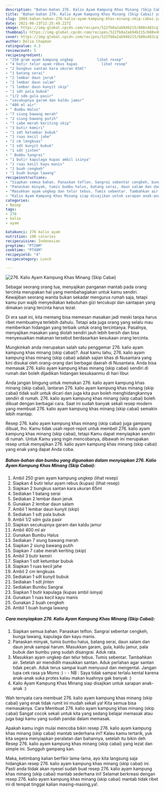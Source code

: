 ```yaml
---
description: "Bahan-bahan 276. Kalio Ayam Kampung Khas Minang (Skip Cabai) yang lezat Untuk Jualan"
title: "Bahan-bahan 276. Kalio Ayam Kampung Khas Minang (Skip Cabai) yang lezat Untuk Jualan"
slug: 1004-bahan-bahan-276-kalio-ayam-kampung-khas-minang-skip-cabai-yang-lezat-untuk-jualan
date: 2021-06-23T12:25:49.227Z
image: https://img-global.cpcdn.com/recipes/522fb8a2ab94b215/680x482cq70/276-kalio-ayam-kampung-khas-minang-skip-cabai-foto-resep-utama.jpg
thumbnail: https://img-global.cpcdn.com/recipes/522fb8a2ab94b215/680x482cq70/276-kalio-ayam-kampung-khas-minang-skip-cabai-foto-resep-utama.jpg
cover: https://img-global.cpcdn.com/recipes/522fb8a2ab94b215/680x482cq70/276-kalio-ayam-kampung-khas-minang-skip-cabai-foto-resep-utama.jpg
author: Delia Chapman
ratingvalue: 4.3
reviewcount: 5
recipeingredient:
- "250 gram ayam kampung ungkep           lihat resep"
- "4 butir telur ayam rebus kupas           lihat resep"
- "2 bungkus santan kara ukuran 65ml"
- "1 batang serai"
- "2 lembar daun jeruk"
- "2 lembar daun salam"
- "1 lembar daun kunyit skip"
- "1 sdt pala bubuk"
- "1/2 sdm gula pasir"
- "secukupnya garam dan kaldu jamur"
- "400 ml air"
- " Bumbu Halus"
- "7 siung bawang merah"
- "2 siung bawang putih"
- "7 cabe merah keriting skip"
- "3 butir kemiri"
- "1 sdt ketumbar bubuk"
- "1 ruas kecil jahe"
- "2 cm lengkuas"
- "1 sdt kunyit bubuk"
- "1 sdt jinten"
- " Bumbu Sangrai"
- "1 butir kapulaga kupas ambil isinya"
- "1 ruas kecil kayu manis"
- "2 buah cengkeh"
- "1 buah bunga lawang"
recipeinstructions:
- "Siapkan semua bahan. Panaskan teflon. Sangrai sebentar cengkeh, bunga lawang, kapulaga dan kayu manis."
- "Panaskan minyak, tumis bumbu halus, batang serai, daun salam dan daun jeruk sampai harum. Masukkan garam, gula, kaldu jamur, pala bubuk dan bumbu yang sudah disangrai. Aduk rata."
- "Masukkan ayam ungkep dan telur tebus. Tumis sebentar. Tambahkan air. Setelah air mendidih masukkan santan. Aduk perlahan agar santan tidak pecah. Aduk terus sampai kuah menyusut dan mengental. Jangan lupa cek rasa ya Moms :)  NB : Saya tidak sampai terlalu kental karena anak-anak suka protes kalau makan kuahnya gak banyak :)"
- "Kalio Ayam Kampung Khas Minang siap disajikan untuk sarapan anak-anak :)"
categories:
- Resep
tags:
- 276
- kalio
- ayam

katakunci: 276 kalio ayam 
nutrition: 198 calories
recipecuisine: Indonesian
preptime: "PT20M"
cooktime: "PT48M"
recipeyield: "4"
recipecategory: Lunch

---
```



![276. Kalio Ayam Kampung Khas Minang (Skip Cabai)](https://img-global.cpcdn.com/recipes/522fb8a2ab94b215/680x482cq70/276-kalio-ayam-kampung-khas-minang-skip-cabai-foto-resep-utama.jpg)

Sebagai seorang orang tua, menyajikan panganan mantab pada orang tercinta merupakan hal yang membahagiakan untuk kamu sendiri. Kewajiban seorang  wanita bukan sekadar mengurus rumah saja, tetapi kamu pun wajib menyediakan kebutuhan gizi tercukupi dan santapan yang dimakan orang tercinta harus lezat.

Di era  saat ini, kita memang bisa memesan masakan jadi meski tanpa harus ribet membuatnya terlebih dahulu. Tetapi ada juga orang yang selalu mau memberikan hidangan yang terbaik untuk orang tercintanya. Pasalnya, menyajikan masakan yang diolah sendiri jauh lebih bersih dan bisa menyesuaikan makanan tersebut berdasarkan kesukaan orang tercinta. 



Mungkinkah anda merupakan salah satu penggemar 276. kalio ayam kampung khas minang (skip cabai)?. Asal kamu tahu, 276. kalio ayam kampung khas minang (skip cabai) adalah sajian khas di Nusantara yang kini disukai oleh orang-orang dari berbagai daerah di Nusantara. Anda bisa memasak 276. kalio ayam kampung khas minang (skip cabai) sendiri di rumah dan boleh dijadikan hidangan kesukaanmu di hari libur.

Anda jangan bingung untuk memakan 276. kalio ayam kampung khas minang (skip cabai), lantaran 276. kalio ayam kampung khas minang (skip cabai) tidak sulit untuk dicari dan juga kita pun boleh menghidangkannya sendiri di rumah. 276. kalio ayam kampung khas minang (skip cabai) boleh dibuat dengan berbagai cara. Saat ini sudah banyak sekali resep modern yang membuat 276. kalio ayam kampung khas minang (skip cabai) semakin lebih mantap.

Resep 276. kalio ayam kampung khas minang (skip cabai) juga gampang dibuat, lho. Kamu tidak usah repot-repot untuk membeli 276. kalio ayam kampung khas minang (skip cabai), tetapi Kamu dapat menyiapkan sendiri di rumah. Untuk Kamu yang ingin mencobanya, dibawah ini merupakan resep untuk menyajikan 276. kalio ayam kampung khas minang (skip cabai) yang enak yang dapat Anda coba.

<!--inarticleads1-->

##### Bahan-bahan dan bumbu yang digunakan dalam menyiapkan 276. Kalio Ayam Kampung Khas Minang (Skip Cabai):

1. Ambil 250 gram ayam kampung ungkep           (lihat resep)
1. Siapkan 4 butir telur ayam rebus (kupas)           (lihat resep)
1. Siapkan 2 bungkus santan kara ukuran 65ml
1. Sediakan 1 batang serai
1. Sediakan 2 lembar daun jeruk
1. Gunakan 2 lembar daun salam
1. Ambil 1 lembar daun kunyit (skip)
1. Sediakan 1 sdt pala bubuk
1. Ambil 1/2 sdm gula pasir
1. Siapkan secukupnya garam dan kaldu jamur
1. Ambil 400 ml air
1. Gunakan  Bumbu Halus
1. Sediakan 7 siung bawang merah
1. Siapkan 2 siung bawang putih
1. Siapkan 7 cabe merah keriting (skip)
1. Ambil 3 butir kemiri
1. Siapkan 1 sdt ketumbar bubuk
1. Siapkan 1 ruas kecil jahe
1. Ambil 2 cm lengkuas
1. Sediakan 1 sdt kunyit bubuk
1. Sediakan 1 sdt jinten
1. Sediakan  Bumbu Sangrai
1. Siapkan 1 butir kapulaga (kupas ambil isinya)
1. Gunakan 1 ruas kecil kayu manis
1. Gunakan 2 buah cengkeh
1. Ambil 1 buah bunga lawang




<!--inarticleads2-->

##### Cara menyiapkan 276. Kalio Ayam Kampung Khas Minang (Skip Cabai):

1. Siapkan semua bahan. Panaskan teflon. Sangrai sebentar cengkeh, bunga lawang, kapulaga dan kayu manis.
1. Panaskan minyak, tumis bumbu halus, batang serai, daun salam dan daun jeruk sampai harum. Masukkan garam, gula, kaldu jamur, pala bubuk dan bumbu yang sudah disangrai. Aduk rata.
1. Masukkan ayam ungkep dan telur tebus. Tumis sebentar. Tambahkan air. Setelah air mendidih masukkan santan. Aduk perlahan agar santan tidak pecah. Aduk terus sampai kuah menyusut dan mengental. Jangan lupa cek rasa ya Moms :) -  - NB : Saya tidak sampai terlalu kental karena anak-anak suka protes kalau makan kuahnya gak banyak :)
1. Kalio Ayam Kampung Khas Minang siap disajikan untuk sarapan anak-anak :)




Wah ternyata cara membuat 276. kalio ayam kampung khas minang (skip cabai) yang enak tidak rumit ini mudah sekali ya! Kita semua bisa memasaknya. Cara Membuat 276. kalio ayam kampung khas minang (skip cabai) Sangat cocok sekali untuk kita yang sedang belajar memasak atau juga bagi kamu yang sudah pandai dalam memasak.

Apakah kamu ingin mulai mencoba bikin resep 276. kalio ayam kampung khas minang (skip cabai) mantab sederhana ini? Kalau kamu tertarik, yuk kita segera menyiapkan peralatan dan bahannya, setelah itu bikin deh Resep 276. kalio ayam kampung khas minang (skip cabai) yang lezat dan simple ini. Sungguh gampang kan. 

Maka, ketimbang kalian berfikir lama-lama, ayo kita langsung saja hidangkan resep 276. kalio ayam kampung khas minang (skip cabai) ini. Pasti anda tiidak akan nyesel sudah buat resep 276. kalio ayam kampung khas minang (skip cabai) mantab sederhana ini! Selamat berkreasi dengan resep 276. kalio ayam kampung khas minang (skip cabai) mantab tidak ribet ini di tempat tinggal kalian masing-masing,ya!.

